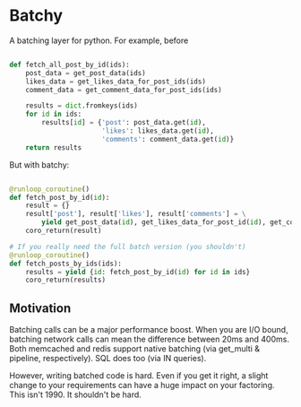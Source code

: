Batchy
========

A batching layer for python. For example, before

```python

def fetch_all_post_by_id(ids):
    post_data = get_post_data(ids)
    likes_data = get_likes_data_for_post_ids(ids)
    comment_data = get_comment_data_for_post_ids(ids)

    results = dict.fromkeys(ids)
    for id in ids:
        results[id] = {'post': post_data.get(id),
                       'likes': likes_data.get(id), 
                       'comments': comment_data.get(id)}
    return results
```

But with batchy:

```python

@runloop_coroutine()
def fetch_post_by_id(id):
    result = {}
    result['post'], result['likes'], result['comments'] = \
        yield get_post_data(id), get_likes_data_for_post_id(id), get_comment_data_for_post_id(id)
    coro_return(result)

# If you really need the full batch version (you shouldn't)
@runloop_coroutine()
def fetch_posts_by_ids(ids):
    results = yield {id: fetch_post_by_id(id) for id in ids}
    coro_return(results)
```

Motivation
-------

Batching calls can be a major performance boost. When you are I/O bound, batching network calls can mean the difference
between 20ms and 400ms. Both memcached and redis support native batching (via get_multi & pipeline, respectively). SQL
does too (via IN queries).

However, writing batched code is hard. Even if you get it right, a slight change to your requirements
can have a huge impact on your factoring. This isn't 1990. It shouldn't be hard.
